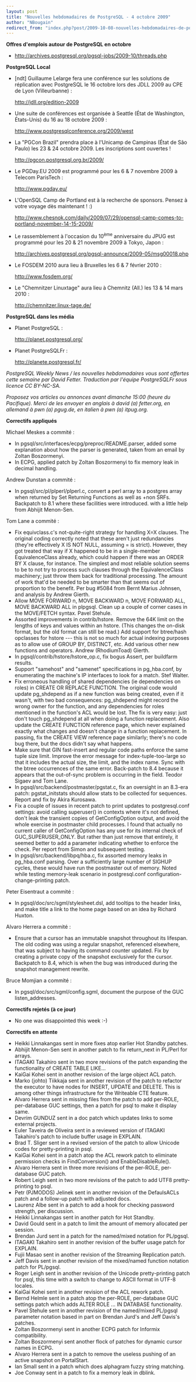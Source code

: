 ```yaml
---
layout: post
title: "Nouvelles hebdomadaires de PostgreSQL - 4 octobre 2009"
author: "NBougain"
redirect_from: "index.php?post/2009-10-08-nouvelles-hebdomadaires-de-postgresql-4-octobre-2009 "
---
```




<p><strong>Offres d'emplois autour de PostgreSQL en octobre</strong></p>

<ul>

<li><a target="_blank" href="http://archives.postgresql.org/pgsql-jobs/2009-10/threads.php">http://archives.postgresql.org/pgsql-jobs/2009-10/threads.php</a></li>

</ul>

<p><strong>PostgreSQL Local</strong></p>

<ul>

<li>[ndt] Guillaume Lelarge fera une conf&eacute;rence sur les solutions de r&eacute;plication avec PostgreSQL le 16 octobre lors des JDLL 2009 au CPE de Lyon (Villeurbanne)&nbsp;: 

<a target="_blank" href="http://jdll.org/edition-2009">http://jdll.org/edition-2009</a></li>

<li>Une suite de conf&eacute;rences est organis&eacute;e &agrave; Seattle (&Eacute;tat de Washington, &Eacute;tats-Unis) du 16 au 18 octobre 2009&nbsp;: 

<a target="_blank" href="http://www.postgresqlconference.org/2009/west">http://www.postgresqlconference.org/2009/west</a></li>

<li>La "PGCon Brazil" prendra place &agrave; l'Unicamp de Campinas (&Eacute;tat de S&atilde;o Paulo) les 23 &amp; 24 octobre 2009. Les inscriptions sont ouvertes&nbsp;! 

<a target="_blank" href="http://pgcon.postgresql.org.br/2009/">http://pgcon.postgresql.org.br/2009/</a></li>

<li>Le PGDay.EU 2009 est programm&eacute; pour les 6 &amp; 7 novembre 2009 &agrave; Telecom ParisTech&nbsp;: 

<a target="_blank" href="http://www.pgday.eu/">http://www.pgday.eu/</a></li>

<li>L'OpenSQL Camp de Portland est &agrave; la recherche de sponsors. Pensez &agrave; votre voyage d&egrave;s maintenant&nbsp;!&nbsp;:) 

<a target="_blank" href="http://www.chesnok.com/daily/2009/07/29/opensql-camp-comes-to-portland-november-14-15-2009/">http://www.chesnok.com/daily/2009/07/29/opensql-camp-comes-to-portland-november-14-15-2009/</a></li>

<li>Le rassemblement &agrave; l'occasion du 10<sup>&egrave;me</sup> anniversaire du JPUG est programm&eacute; pour les 20 &amp; 21 novembre 2009 &agrave; Tokyo, Japon&nbsp;: 

<a target="_blank" href="http://archives.postgresql.org/pgsql-announce/2009-05/msg00018.php">http://archives.postgresql.org/pgsql-announce/2009-05/msg00018.php</a></li>

<li>Le FOSDEM 2010 aura lieu &agrave; Bruxelles les 6 &amp; 7 f&eacute;vrier 2010&nbsp;: 

<a target="_blank" href="http://www.fosdem.org/">http://www.fosdem.org/</a></li>

<li>Le "Chemnitzer Linuxtage" aura lieu &agrave; Chemnitz (All.) les 13 &amp; 14 mars 2010&nbsp;: 

<a target="_blank" href="http://chemnitzer.linux-tage.de/">http://chemnitzer.linux-tage.de/</a></li>

</ul>

<p><strong>PostgreSQL dans les m&eacute;dia</strong></p>

<ul>

<li>Planet PostgreSQL&nbsp;: 

<a target="_blank" href="http://planet.postgresql.org/">http://planet.postgresql.org/</a></li>

<li>Planet PostgreSQLFr&nbsp;: 

<a target="_blank" href="http://planete.postgresql.fr/">http://planete.postgresql.fr/</a></li>

</ul>

<p><i>PostgreSQL Weekly News / les nouvelles hebdomadaires vous sont offertes cette semaine par David Fetter. Traduction par l'&eacute;quipe PostgreSQLFr sous licence CC BY-NC-SA.</i></p>

<p><i>Proposez vos articles ou annonces avant dimanche 15:00 (heure du Pacifique). Merci de les envoyer en anglais &agrave; david (a) fetter.org, en allemand &agrave; pwn (a) pgug.de, en italien &agrave; pwn (a) itpug.org.</i></p>

<p><strong>Correctifs appliqu&eacute;s</strong></p>

<p>Michael Meskes a commit&eacute;&nbsp;:</p>

<ul>

<li>In pgsql/src/interfaces/ecpg/preproc/README.parser, added some explanation about how the parser is generated, taken from an email by Zoltan Boszormenyi.</li>

<li>In ECPG, applied patch by Zoltan Boszormenyi to fix memory leak in decimal handling.</li>

</ul>

<p>Andrew Dunstan a commit&eacute;&nbsp;:</p>

<ul>

<li>In pgsql/src/pl/plperl/plperl.c, convert a perl array to a postgres array when returned by Set Returning Functions as well as +non SRFs. Backpatch to 8.1 where these facilities were introduced. with a little help from Abhijit Menon-Sen.</li>

</ul>

<p>Tom Lane a commit&eacute;&nbsp;:</p>

<ul>

<li>Fix equivclass.c's not-quite-right strategy for handling X=X clauses. The original coding correctly noted that these aren't just redundancies (they're effectively X IS NOT NULL, assuming = is strict). However, they got treated that way if X happened to be in a single-member EquivalenceClass already, which could happen if there was an ORDER BY X clause, for instance. The simplest and most reliable solution seems to be to not try to process such clauses through the EquivalenceClass machinery; just throw them back for traditional processing. The amount of work that'd be needed to be smarter than that seems out of proportion to the benefit. Per bug #5084 from Bernt Marius Johnsen, and analysis by Andrew Gierth.</li>

<li>Allow MOVE FORWARD n, MOVE BACKWARD n, MOVE FORWARD ALL, MOVE BACKWARD ALL in plpgsql. Clean up a couple of corner cases in the MOVE/FETCH syntax. Pavel Stehule.</li>

<li>Assorted improvements in contrib/hstore. Remove the 64K limit on the lengths of keys and values within an hstore. (This changes the on-disk format, but the old format can still be read.) Add support for btree/hash opclasses for hstore --- this is not so much for actual indexing purposes as to allow use of GROUP BY, DISTINCT, etc. Add various other new functions and operators. Andrew (RhodiumToad) Gierth.</li>

<li>In pgsql/contrib/hstore/hstore_op.c, fix bogus Assert, per buildfarm results.</li>

<li>Support "samehost" and "samenet" specifications in pg_hba.conf, by enumerating the machine's IP interfaces to look for a match. Stef Walter.</li>

<li>Fix erroneous handling of shared dependencies (ie dependencies on roles) in CREATE OR REPLACE FUNCTION. The original code would update pg_shdepend as if a new function was being created, even if it wasn't, with two bad consequences: pg_shdepend might record the wrong owner for the function, and any dependencies for roles mentioned in the function's ACL would be lost. The fix is very easy: just don't touch pg_shdepend at all when doing a function replacement. Also update the CREATE FUNCTION reference page, which never explained exactly what changes and doesn't change in a function replacement. In passing, fix the CREATE VIEW reference page similarly; there's no code bug there, but the docs didn't say what happens.</li>

<li>Make sure that GIN fast-insert and regular code paths enforce the same tuple size limit. Improve the error message for index-tuple-too-large so that it includes the actual size, the limit, and the index name. Sync with the btree occurrences of the same error. Back-patch to 8.4 because it appears that the out-of-sync problem is occurring in the field. Teodor Sigaev and Tom Lane.</li>

<li>In pgsql/src/backend/postmaster/pgstat.c, fix an oversight in an 8.3-era patch: pgstat_initstats should allow stats to be collected for sequences. Report and fix by Akira Kurosawa.</li>

<li>Fix a couple of issues in recent patch to print updates to postgresql.conf settings: avoid calling superuser() in contexts where it's not defined, don't leak the transient copies of GetConfigOption output, and avoid the whole exercise in postmaster child processes. I found that actually no current caller of GetConfigOption has any use for its internal check of GUC_SUPERUSER_ONLY. But rather than just remove that entirely, it seemed better to add a parameter indicating whether to enforce the check. Per report from Simon and subsequent testing.</li>

<li>In pgsql/src/backend/libpq/hba.c, fix assorted memory leaks in pg_hba.conf parsing. Over a sufficiently large number of SIGHUP cycles, these would have run the postmaster out of memory. Noted while testing memory-leak scenario in postgresql.conf configuration-change-printing patch.</li>

</ul>

<p>Peter Eisentraut a commit&eacute;&nbsp;:</p>

<ul>

<li>In pgsql/doc/src/sgml/stylesheet.dsl, add tooltips to the header links, and make title a link to the home page based on an idea by Richard Huxton.</li>

</ul>

<p>Alvaro Herrera a commit&eacute;&nbsp;:</p>

<ul>

<li>Ensure that a cursor has an immutable snapshot throughout its lifespan. The old coding was using a regular snapshot, referenced elsewhere, that was subject to having its command counter updated. Fix by creating a private copy of the snapshot exclusively for the cursor. Backpatch to 8.4, which is when the bug was introduced during the snapshot management rewrite.</li>

</ul>

<p>Bruce Momjian a commit&eacute;&nbsp;:</p>

<ul>

<li>In pgsql/doc/src/sgml/config.sgml, document the purpose of the GUC listen_addresses.</li>

</ul>

<p><strong>Correctifs rejet&eacute;s (&agrave; ce jour)</strong></p>

<ul>

<li>No one was disappointed this week :-)</li>

</ul>

<p><strong>Correctifs en attente</strong></p>

<ul>

<li>Heikki Linnakangas sent in more fixes atop earlier Hot Standby patches.</li>

<li>Abhijit Menon-Sen sent in another patch to fix return_next in PL/Perl for arrays.</li>

<li>ITAGAKI Takahiro sent in two more revisions of the patch expanding the functionality of CREATE TABLE LIKE...</li>

<li>KaiGai Kohei sent in another revision of the large object ACL patch.</li>

<li>Marko (johto) Tiikkaja sent in another revision of the patch to refactor the executor to have nodes for INSERT, UPDATE and DELETE. This is among other things infrastructure for the Writeable CTE feature.</li>

<li>Alvaro Herrera sent in missing files from the patch to add per-ROLE, per-database GUC settings, then a patch for psql to make it display same.</li>

<li>Devrim GUNDUZ sent in a doc patch which updates links to some external projects.</li>

<li>Euler Taveira de Oliveira sent in a reviewed version of ITAGAKI Takahiro's patch to include buffer usage in EXPLAIN.</li>

<li>Brad T. Sliger sent in a revised version of the patch to allow Unicode codes for pretty-printing in psql.</li>

<li>KaiGai Kohei sent in a patch atop the ACL rework patch to eliminate permission checks in FindConversion() and EnableDisableRule().</li>

<li>Alvaro Herrera sent in three more revisions of the per-ROLE, per-database GUC patch.</li>

<li>Robert Leigh sent in two more revisions of the patch to add UTF8 pretty-printing to psql.</li>

<li>Petr (PJMODOS) Jelinek sent in another revision of the DefaulsACLs patch and a follow-up patch with adjusted docs.</li>

<li>Laurenz Albe sent in a patch to add a hook for checking password strength, per discussion.</li>

<li>Heikki Linnakangas sent in another patch for Hot Standby.</li>

<li>David Gould sent in a patch to limit the amount of memory allocated per session.</li>

<li>Brendan Jurd sent in a patch for the named/mixed notation for PL/pgsql.</li>

<li>ITAGAKI Takahiro sent in another revision of the buffer usage patch for EXPLAIN.</li>

<li>Fujii Masao sent in another revision of the Streaming Replication patch.</li>

<li>Jeff Davis sent in another revision of the mixed/named function notation patch for PL/pgsql.</li>

<li>Roger Leigh sent in another revision of the Unicode pretty-printing patch for psql, this time with a switch to change to ASCII format in UTF-8 locales.</li>

<li>KaiGai Kohei sent in another revision of the ACL rework patch.</li>

<li>Bernd Helmle sent in a patch atop the per-ROLE, per-database GUC settings patch which adds ALTER ROLE ... IN DATABASE functionality.</li>

<li>Pavel Stehule sent in another revision of the named/mixed PL/pgsql parameter notation based in part on Brendan Jurd's and Jeff Davis's patches.</li>

<li>Zoltan Boszormenyi sent in another ECPG patch for Informix compatibility.</li>

<li>Zoltan Boszormenyi sent another flock of patches for dynamic cursor names in ECPG.</li>

<li>Alvaro Herrera sent in a patch to remove the useless pushing of an active snapshot on PortalStart.</li>

<li>Ian Small sent in a patch which does alphagram fuzzy string matching.</li>

<li>Joe Conway sent in a patch to fix a memory leak in dblink.</li>

</ul>